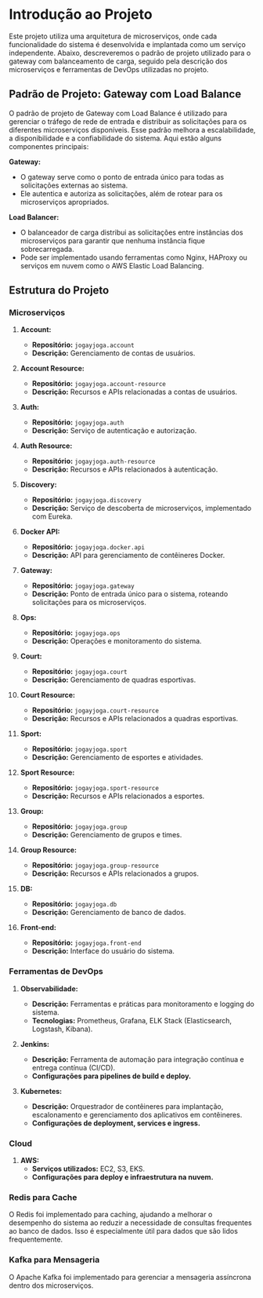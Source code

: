 # Introdução ao Projeto

Este projeto utiliza uma arquitetura de microserviços, onde cada funcionalidade do sistema é desenvolvida e implantada como um serviço independente. Abaixo, descreveremos o padrão de projeto utilizado para o gateway com balanceamento de carga, seguido pela descrição dos microserviços e ferramentas de DevOps utilizadas no projeto.

## Padrão de Projeto: Gateway com Load Balance

O padrão de projeto de Gateway com Load Balance é utilizado para gerenciar o tráfego de rede de entrada e distribuir as solicitações para os diferentes microserviços disponíveis. Esse padrão melhora a escalabilidade, a disponibilidade e a confiabilidade do sistema. Aqui estão alguns componentes principais:

**Gateway:**

- O gateway serve como o ponto de entrada único para todas as solicitações externas ao sistema.
- Ele autentica e autoriza as solicitações, além de rotear para os microserviços apropriados.

**Load Balancer:**

- O balanceador de carga distribui as solicitações entre instâncias dos microserviços para garantir que nenhuma instância fique sobrecarregada.
- Pode ser implementado usando ferramentas como Nginx, HAProxy ou serviços em nuvem como o AWS Elastic Load Balancing.

## Estrutura do Projeto

### Microserviços

1. **Account:**
   - **Repositório:** `jogayjoga.account`
   - **Descrição:** Gerenciamento de contas de usuários.

2. **Account Resource:**
   - **Repositório:** `jogayjoga.account-resource`
   - **Descrição:** Recursos e APIs relacionadas a contas de usuários.

3. **Auth:**
   - **Repositório:** `jogayjoga.auth`
   - **Descrição:** Serviço de autenticação e autorização.

4. **Auth Resource:**
   - **Repositório:** `jogayjoga.auth-resource`
   - **Descrição:** Recursos e APIs relacionados à autenticação.

5. **Discovery:**
   - **Repositório:** `jogayjoga.discovery`
   - **Descrição:** Serviço de descoberta de microserviços, implementado com Eureka.

6. **Docker API:**
   - **Repositório:** `jogayjoga.docker.api`
   - **Descrição:** API para gerenciamento de contêineres Docker.

7. **Gateway:**
   - **Repositório:** `jogayjoga.gateway`
   - **Descrição:** Ponto de entrada único para o sistema, roteando solicitações para os microserviços.

8. **Ops:**
   - **Repositório:** `jogayjoga.ops`
   - **Descrição:** Operações e monitoramento do sistema.

9. **Court:**
   - **Repositório:** `jogayjoga.court`
   - **Descrição:** Gerenciamento de quadras esportivas.

10. **Court Resource:**
    - **Repositório:** `jogayjoga.court-resource`
    - **Descrição:** Recursos e APIs relacionados a quadras esportivas.

11. **Sport:**
    - **Repositório:** `jogayjoga.sport`
    - **Descrição:** Gerenciamento de esportes e atividades.

12. **Sport Resource:**
    - **Repositório:** `jogayjoga.sport-resource`
    - **Descrição:** Recursos e APIs relacionados a esportes.

13. **Group:**
    - **Repositório:** `jogayjoga.group`
    - **Descrição:** Gerenciamento de grupos e times.

14. **Group Resource:**
    - **Repositório:** `jogayjoga.group-resource`
    - **Descrição:** Recursos e APIs relacionados a grupos.

15. **DB:**
    - **Repositório:** `jogayjoga.db`
    - **Descrição:** Gerenciamento de banco de dados.

16. **Front-end:**
    - **Repositório:** `jogayjoga.front-end`
    - **Descrição:** Interface do usuário do sistema.

### Ferramentas de DevOps

1. **Observabilidade:**
   - **Descrição:** Ferramentas e práticas para monitoramento e logging do sistema.
   - **Tecnologias:** Prometheus, Grafana, ELK Stack (Elasticsearch, Logstash, Kibana).

2. **Jenkins:**
   - **Descrição:** Ferramenta de automação para integração contínua e entrega contínua (CI/CD).
   - **Configurações para pipelines de build e deploy.**

3. **Kubernetes:**
   - **Descrição:** Orquestrador de contêineres para implantação, escalonamento e gerenciamento dos aplicativos em contêineres.
   - **Configurações de deployment, services e ingress.**

### Cloud

1. **AWS:**
   - **Serviços utilizados:** EC2, S3, EKS.
   - **Configurações para deploy e infraestrutura na nuvem.**

### Redis para Cache

O Redis foi implementado para caching, ajudando a melhorar o desempenho do sistema ao reduzir a necessidade de consultas frequentes ao banco de dados. Isso é especialmente útil para dados que são lidos frequentemente.

### Kafka para Mensageria

O Apache Kafka foi implementado para gerenciar a mensageria assíncrona dentro dos microserviços.
